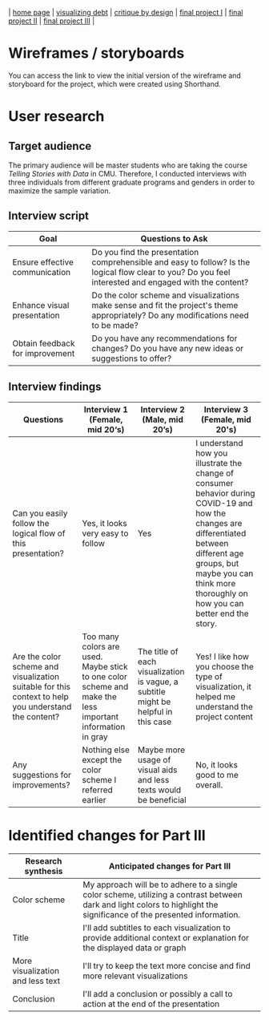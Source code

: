 | [home page](https://yilinc09.github.io/tswd-portfolio/) | [visualizing debt](https://yilinc09.github.io/tswd-portfolio/visualizing-government-debt.html) | [critique by design](https://yilinc09.github.io/tswd-portfolio/critique-by-design.html) | [final project I](https://yilinc09.github.io/tswd-portfolio/final-project-yilincao.html) | [final project II](https://yilinc09.github.io/tswd-portfolio/final-project-part-two.html) | [final project III](final-project-part-three) |

# Wireframes / storyboards

You can access the link to view the initial version of the wireframe and storyboard for the project, which were created using Shorthand.

# User research 

## Target audience

The primary audience will be master students who are taking the course _Telling Stories with Data_ in CMU. Therefore, I conducted interviews with three individuals from different graduate programs and genders in order to maximize the sample variation.

## Interview script

| Goal | Questions to Ask |
|------|------------------|
| Ensure effective communication | Do you find the presentation comprehensible and easy to follow? Is the logical flow clear to you? Do you feel interested and engaged with the content?|
| Enhance visual presentation | Do the color scheme and visualizations make sense and fit the project's theme appropriately? Do any modifications need to be made? |
| Obtain feedback for improvement | Do you have any recommendations for changes? Do you have any new ideas or suggestions to offer? |


## Interview findings

| Questions               | Interview 1 (Female, mid 20‘s) | Interview 2 (Male, mid 20’s) | Interview 3 (Female, mid 20's)|
|-------------------------|--------------------------------|-------------|-------------|
| Can you easily follow the logical flow of this presentation? | Yes, it looks very easy to follow  |  Yes  |  I understand how you illustrate the change of consumer behavior during COVID-19 and how the changes are differentiated between different age groups, but maybe you can think more thoroughly on how you can better end the story. |
| Are the color scheme and visualization suitable for this context to help you understand the content?  |   Too many colors are used. Maybe stick to one color scheme and make the less important information in gray  |  The title of each visualization is vague, a subtitle might be helpful in this case  |  Yes! I like how you choose the type of visualization, it helped me understand the project content |
| Any suggestions for improvements? |  Nothing else except the color scheme I referred earlier | Maybe more usage of visual aids and less texts would be beneficial | No, it looks good to me overall. |


# Identified changes for Part III

| Research synthesis                       | Anticipated changes for Part III                                                |
|------------------------------------------|---------------------------------------------------------------------------------|
| Color scheme | My approach will be to adhere to a single color scheme, utilizing a contrast between dark and light colors to highlight the significance of the presented information. |
| Title | I'll add subtitles to each visualization to provide additional context or explanation for the displayed data or graph |
| More visualization and less text | I'll try to keep the text more concise and find more relevant visualizations  |
| Conclusion | I'll add a conclusion or possibly a call to action at the end of the presentation |
